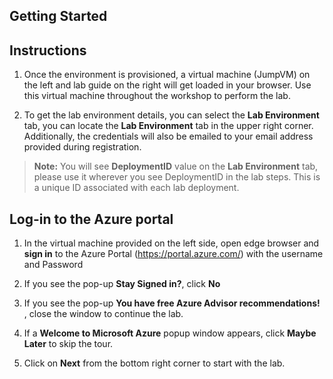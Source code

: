 ## **Getting Started**

## Instructions

1. Once the environment is provisioned, a virtual machine (JumpVM) on the left and lab guide on the right will get loaded in your browser. Use this virtual machine throughout the workshop to perform the lab.

2. To get the lab environment details, you can select the **Lab Environment** tab, you can locate the **Lab Environment** tab in the upper right corner. Additionally, the credentials will also be emailed to your email address provided during registration.

>**Note:** You will see **DeploymentID** value on the **Lab Environment** tab, please use it wherever you see DeploymentID in the lab steps. This is a unique ID associated with each lab deployment. 
 
## Log-in to the Azure portal

1. In the virtual machine provided on the left side, open edge browser and **sign in** to the Azure Portal (<https://portal.azure.com/>) with the username **<inject key="AzureAdUserEmail" />** and Password **<inject key="AzureAdUserPassword" />** 

2. If you see the pop-up  **Stay Signed in?**, click **No**

3. If you see the pop-up **You have free Azure Advisor recommendations!** , close the window to continue the lab. 

4. If a **Welcome to Microsoft Azure** popup window appears, click **Maybe Later** to skip the tour.

5. Click on **Next** from the bottom right corner to start with the lab.

